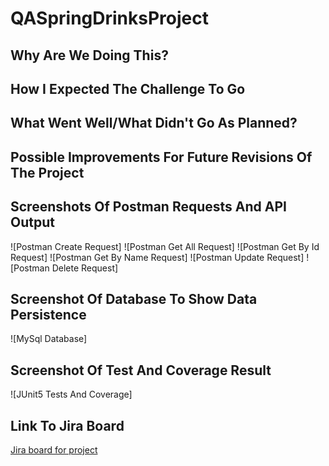 # QASpringDrinksProject

## Why Are We Doing This?

## How I Expected The Challenge To Go

## What Went Well/What Didn't Go As Planned?

## Possible Improvements For Future Revisions Of The Project

## Screenshots Of Postman Requests And API Output
![Postman Create Request]
![Postman Get All Request]
![Postman Get By Id Request]
![Postman Get By Name Request]
![Postman Update Request]
![Postman Delete Request]

## Screenshot Of Database To Show Data Persistence
![MySql Database]

## Screenshot Of Test And Coverage Result
![JUnit5 Tests And Coverage]

## Link To Jira Board
[Jira board for project](https://superqaadventureforce.atlassian.net/jira/software/projects/DRI/boards/3)
